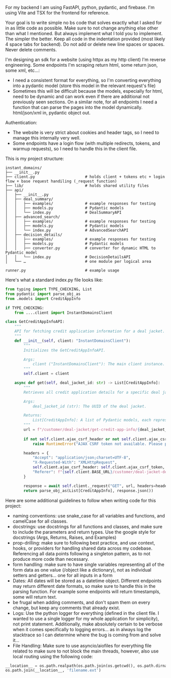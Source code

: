 For my backend I am using FastAPI, python, pydantic, and firebase. I'm using Vite and TSX for the frontend for reference.

Your goal is to write simple no bs code that solves exactly what I asked for in as little code as possible. Make sure to not change anything else other than what I mentioned. But always implement what I told you to implement. The simpler the better. Keep all code in the indentation provided (most likely 4 space tabs for backend). Do not add or delete new line spaces or spaces. Never delete comments.

I'm designing an sdk for a website (using httpx as my http client) I'm reverse engineering. Some endpoints I'm scraping return html, some return json, some xml, etc...:
* I need a consistent format for everything, so I'm converting everything into a pydantic model (store this model in the relevant request's file)
* Sometimes this will be difficult because the models, especially for html, need to be dynamic and can work even if there are additional not previously seen sections. On a similar note, for all endpoints I need a function that can parse the pages into the model dynamically. html/json/xml in, pydantic object out.

Authentication:
* The website is very strict about cookies and header tags, so I need to manage this internally very well.
* Some endpoints have a login flow (with multiple redirects, tokens, and warmup requests), so I need to handle this in the client file.

This is my project structure:
```
instant_domains/
├── __init__.py
├── client.py                      # holds client + tokens etc + login flow + base request handiling (_request function)
├── lib/                           # holds shared utility files
├── api/
│   ├── __init__.py
│   ├── deal_summary/
│   │   ├── examples/              # example responses for testing
│   │   ├── models.py              # Pydantic models
│   │   └── index.py               # DealSummaryAPI
│   ├── advanced_search/
│   │   ├── examples/              # example responses for testing
│   │   ├── models.py              # Pydantic models
│   │   └── index.py               # AdvancedSearchAPI
│   ├── decision_details/
│   │   ├── examples/              # example responses for testing
│   │   ├── models.py              # Pydantic models
│   │   ├── converter.py           # converter for dynamic HTML to Pydantic model
│   │   └── index.py               # DecisionDetailsAPI
│   └── …                          # one module per logical area

runner.py                          # example usage
```

Here's what a standard index.py file looks like:
```python
from typing import TYPE_CHECKING, List
from pydantic import parse_obj_as
from .models import CreditAppInfo

if TYPE_CHECKING:
    from ....client import InstantDomainsClient

class GetCreditAppInfoAPI:
    """
    API for fetching credit application information for a deal jacket.
    """
    def __init__(self, client: "InstantDomainsClient"):
        """
        Initializes the GetCreditAppInfoAPI.

        Args:
            client ("InstantDomainsClient"): The main client instance.
        """
        self.client = client

    async def get(self, deal_jacket_id: str) -> List[CreditAppInfo]:
        """
        Retrieves all credit application details for a specific deal jacket.

        Args:
            deal_jacket_id (str): The UUID of the deal jacket.

        Returns:
            List[CreditAppInfo]: A list of Pydantic models, each representing a credit application.
        """
        url = f"/customer/deal-jacket/get-credit-app-info/{deal_jacket_id}"
        
        if not self.client.ajax_csrf_header or not self.client.ajax_csrf_token:
            raise RuntimeError("AJAX CSRF token not available. Please perform a page view first to extract it.")

        headers = {
            "Accept": "application/json;charset=UTF-8",
            "X-Requested-With": "XMLHttpRequest",
            self.client.ajax_csrf_header: self.client.ajax_csrf_token,
            "Referer": f"{self.client.BASE_URL}/customer/deal-jacket-deal-summary",
        }

        response = await self.client._request("GET", url, headers=headers)
        return parse_obj_as(List[CreditAppInfo], response.json())

```


Here are some additional guidelines to follow when writing code for this project:
- naming conventions: use snake_case for all variables and functions, and camelCase for all classes.
- docstrings: use docstrings for all functions and classes, and make sure to include the parameters and return types. Use the google style for docstrings (Args, Returns, Raises, and Examples)
- prop-drilling: make sure to following best practice, and use context, hooks, or providers for handling shared data across my codebase. Referencing all data points following a singleton pattern, as to not produce more code than necessary.
- form handling: make sure to have single variables representing all of the form data as one value (/object like a dictionary), not as individual setters and getters... one for all inputs in a form
- Dates: All dates will be stored as a datetime object. Different endpoints may return different date formats, so make sure to handle this in the parsing function. For example some endpoints will return timestampls, some will return text.
- be frugal when adding comments, and don't spam them on every change, but keep any comments that already exist.
- Logs: Use the python logger for everything (defined in the client file. I wanted to use a single logger for my whole application for simplicity), not print statement. Additionally, make absolutely certain to be verbose when it comes specifically to logging errors... as in always log the stacktrace so I can determine where the bug is coming from and solve it...
- File Handling: Make sure to use asyncio/aiofiles for everything file related to make sure to not block the main threads, however, also use local routing using the following code: 
```python
__location__ = os.path.realpath(os.path.join(os.getcwd(), os.path.dirname(__file__)))
os.path.join(__location__, 'filename.ext')
```
